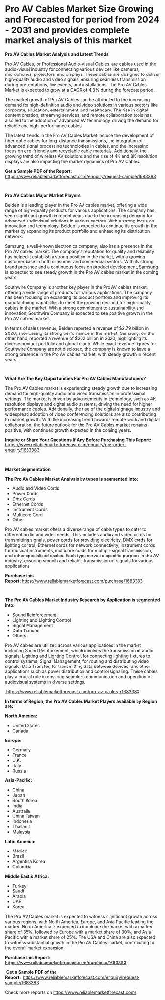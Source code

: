 <p><h1>Pro AV Cables Market Size Growing and Forecasted for period from 2024 - 2031 and provides complete market analysis of this market</h1></p><p><strong>Pro AV Cables Market Analysis and Latest Trends</strong></p>
<p><p>Pro AV Cables, or Professional Audio-Visual Cables, are cables used in the audio-visual industry for connecting various devices like cameras, microphones, projectors, and displays. These cables are designed to deliver high-quality audio and video signals, ensuring seamless transmission during presentations, live events, and installations. The Pro AV Cables Market is expected to grow at a CAGR of 4.3% during the forecast period.</p><p>The market growth of Pro AV Cables can be attributed to the increasing demand for high-definition audio and video solutions in various sectors like corporate, education, entertainment, and healthcare. The rise in digital content creation, streaming services, and remote collaboration tools has also led to the adoption of advanced AV technology, driving the demand for reliable and high-performance cables.</p><p>The latest trends in the Pro AV Cables Market include the development of fiber optic cables for long-distance transmissions, the integration of advanced signal processing technologies in cables, and the increasing focus on eco-friendly and recyclable cable materials. Additionally, the growing trend of wireless AV solutions and the rise of 4K and 8K resolution displays are also impacting the market dynamics of Pro AV Cables.</p></p>
<p><strong>Get a Sample PDF of the Report:&nbsp;</strong> <a href="https://www.reliablemarketforecast.com/enquiry/request-sample/1683383">https://www.reliablemarketforecast.com/enquiry/request-sample/1683383</a></p>
<p>&nbsp;</p>
<p><strong>Pro AV Cables Major Market Players</strong></p>
<p><p>Belden is a leading player in the Pro AV cables market, offering a wide range of high-quality products for various applications. The company has seen significant growth in recent years due to the increasing demand for advanced audiovisual solutions in various sectors. With a strong focus on innovation and technology, Belden is expected to continue its growth in the market by expanding its product portfolio and enhancing its distribution network.</p><p>Samsung, a well-known electronics company, also has a presence in the Pro AV cables market. The company's reputation for quality and reliability has helped it establish a strong position in the market, with a growing customer base in both consumer and commercial sectors. With its strong brand presence and a continuous focus on product development, Samsung is expected to see steady growth in the Pro AV cables market in the coming years.</p><p>Southwire Company is another key player in the Pro AV cables market, offering a wide range of products for various applications. The company has been focusing on expanding its product portfolio and improving its manufacturing capabilities to meet the growing demand for high-quality cables in the market. With a strong commitment to sustainability and innovation, Southwire Company is expected to see positive growth in the Pro AV cables market.</p><p>In terms of sales revenue, Belden reported a revenue of $2.79 billion in 2020, showcasing its strong performance in the market. Samsung, on the other hand, reported a revenue of $202 billion in 2020, highlighting its diverse product portfolio and global reach. While exact revenue figures for Southwire Company are not disclosed, the company is known to have a strong presence in the Pro AV cables market, with steady growth in recent years.</p></p>
<p>&nbsp;</p>
<p><strong>What Are The Key Opportunities For Pro AV Cables Manufacturers?</strong></p>
<p><p>The Pro AV Cables market is experiencing steady growth due to increasing demand for high-quality audio and video transmission in professional settings. The market is driven by advancements in technology, such as 4K resolution displays and digital audio systems, driving the need for higher performance cables. Additionally, the rise of the digital signage industry and widespread adoption of video conferencing solutions are also contributing to market growth. With the increasing trend towards remote work and digital collaboration, the future outlook for the Pro AV Cables market remains positive, with continued growth expected in the coming years.</p></p>
<p><strong>Inquire or Share Your Questions If Any Before Purchasing This Report:</strong> <a href="https://www.reliablemarketforecast.com/enquiry/pre-order-enquiry/1683383">https://www.reliablemarketforecast.com/enquiry/pre-order-enquiry/1683383</a></p>
<p>&nbsp;</p>
<p><strong>Market Segmentation</strong></p>
<p><strong>The Pro AV Cables Market Analysis by types is segmented into:</strong></p>
<p><ul><li>Audio and Video Cords</li><li>Power Cords</li><li>Dmx Cords</li><li>Ethernet Cords</li><li>Instrument Cords</li><li>Multicore Cord</li><li>Other</li></ul></p>
<p><p>Pro AV cables market offers a diverse range of cable types to cater to different audio and video needs. This includes audio and video cords for transmitting signals, power cords for providing electricity, DMX cords for lighting control, Ethernet cords for network connectivity, instrument cords for musical instruments, multicore cords for multiple signal transmission, and other specialized cables. Each type serves a specific purpose in the AV industry, ensuring smooth and reliable transmission of signals for various applications.</p></p>
<p><strong>Purchase this Report:&nbsp;</strong><a href="https://www.reliablemarketforecast.com/purchase/1683383">https://www.reliablemarketforecast.com/purchase/1683383</a></p>
<p>&nbsp;</p>
<p><strong>The Pro AV Cables Market Industry Research by Application is segmented into:</strong></p>
<p><ul><li>Sound Reinforcement</li><li>Lighting and Lighting Control</li><li>Signal Management</li><li>Data Transfer</li><li>Others</li></ul></p>
<p><p>Pro AV cables are utilized across various applications in the market including Sound Reinforcement, which involves the transmission of audio signals; Lighting and Lighting Control, for connecting lighting fixtures to control systems; Signal Management, for routing and distributing video signals; Data Transfer, for transmitting data between devices; and other applications such as power distribution and control signaling. These cables play a crucial role in ensuring seamless communication and operation of audiovisual systems in diverse settings.</p></p>
<p><a href="https://www.reliablemarketforecast.com/pro-av-cables-r1683383">&nbsp;https://www.reliablemarketforecast.com/pro-av-cables-r1683383</a></p>
<p><strong>In terms of Region, the Pro AV Cables Market Players available by Region are:</strong></p>
<p>
    <p> <strong> North America: </strong>
        <ul>
            <li>United States</li>
            <li>Canada</li>
        </ul>
        </p> 
    <p> <strong> Europe: </strong>
        <ul>
            <li>Germany</li>
            <li>France</li>
            <li>U.K.</li>
            <li>Italy</li>
            <li>Russia</li>
        </ul>
        </p> 
    <p> <strong> Asia-Pacific: </strong>
        <ul>
            <li>China</li>
            <li>Japan</li>
            <li>South Korea</li>
            <li>India</li>
            <li>Australia</li>
            <li>China Taiwan</li>
            <li>Indonesia</li>
            <li>Thailand</li>
            <li>Malaysia</li>
        </ul>
        </p> 
    <p> <strong> Latin America: </strong>
        <ul>
            <li>Mexico</li>
            <li>Brazil</li>
            <li>Argentina Korea</li>
            <li>Colombia</li>
        </ul>
        </p> 
    <p> <strong> Middle East & Africa: </strong>
        <ul>
            <li>Turkey</li>
            <li>Saudi</li>
            <li>Arabia</li>
            <li>UAE</li>
            <li>Korea</li>
        </ul>
    </p>
    </p>
<p><p>The Pro AV Cables market is expected to witness significant growth across various regions, with North America, Europe, and Asia Pacific leading the market. North America is expected to dominate the market with a market share of 35%, followed by Europe with a market share of 30%, and Asia Pacific with a market share of 25%. The USA and China are also expected to witness substantial growth in the Pro AV Cables market, contributing to the overall market expansion.</p></p>
<p><strong>Purchase this Report: </strong><a href="https://www.reliablemarketforecast.com/purchase/1683383">https://www.reliablemarketforecast.com/purchase/1683383</a></p>
<p>&nbsp;<strong>Get a Sample PDF of the Report:&nbsp;&nbsp;</strong><a href="https://www.reliablemarketforecast.com/enquiry/request-sample/1683383">https://www.reliablemarketforecast.com/enquiry/request-sample/1683383</a></p>
<p><strong></strong></p>
<p>Check more reports on <a href="https://www.reliablemarketforecast.com/">https://www.reliablemarketforecast.com/</a></p>